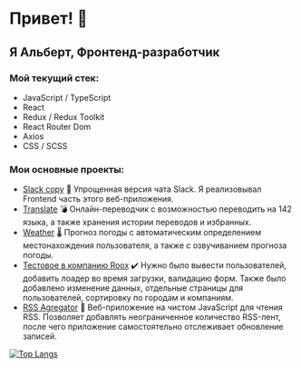 # Привет! 👋
## Я Альберт, Фронтенд-разработчик
### Мой текущий стек:
- JavaScript / TypeScript
- React
- Redux / Redux Toolkit
- React Router Dom
- Axios
- CSS / SCSS

### Мои основные проекты:
- [Slack copy](https://github.com/sMayWhatIsYourName2020/slack-copy) 💬
Упрощенная версия чата Slack. Я реализовывал Frontend часть этого веб-приложения.
- [Translate](https://github.com/sMayWhatIsYourName2020/translate) 💣
Онлайн-переводчик с возможностью переводить на 142 языка, а также хранения истории переводов и избранных.
- [Weather](https://github.com/sMayWhatIsYourName2020/weather) 🌡️
Прогноз погоды с автоматическим определением местонахождения пользователя, а также с озвучиванием прогноза погоды.
- [Тестовое в компанию Roox](https://github.com/sMayWhatIsYourName2020/roox-test) ✔️
Нужно было вывести пользователей, добавить лоадер во время загрузки, валидацию форм.
Также было добавлено изменение данных, отдельные страницы для пользователей, сортировку по городам и компаниям.
- [RSS Agregator](https://github.com/sMayWhatIsYourName2020/rss-agregator) 📰
Веб-приложение на чистом JavaScript для чтения RSS. Позволяет добавлять неограниченное количество RSS-лент, после чего приложение самостоятельно отслеживает обновление записей.

[![Top Langs](https://github-readme-stats.vercel.app/api/top-langs/?username=sMayWhatIsYourName2020&layout=compact)](https://github.com/sMayWhatIsYourName2020/)
